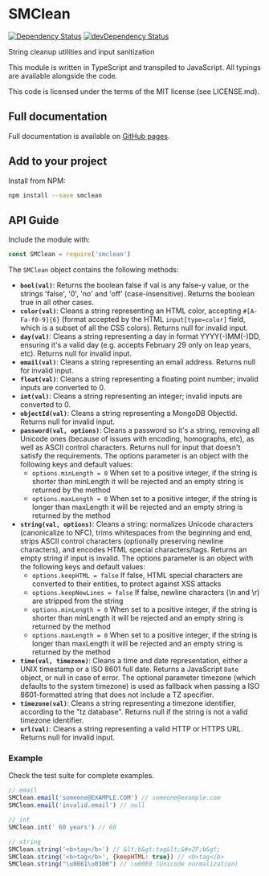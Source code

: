 # SMClean

[![Dependency Status](https://david-dm.org/ItalyPaleAle/SMClean.svg?style=flat)](https://david-dm.org/ItalyPaleAle/SMClean)
[![devDependency Status](https://david-dm.org/ItalyPaleAle/SMClean/dev-status.svg?style=flat)](https://david-dm.org/ItalyPaleAle/SMClean#info=devDependencies)

String cleanup utilities and input sanitization

This module is written in TypeScript and transpiled to JavaScript. All typings are available alongside the code.

This code is licensed under the terms of the MIT license (see LICENSE.md).

## Full documentation

Full documentation is available on [GitHub pages](https://italypaleale.github.io/SMClean/).

## Add to your project

Install from NPM:

````sh
npm install --save smclean
````

## API Guide

Include the module with:

````js
const SMClean = require('smclean')
````

The `SMClean` object contains the following methods:

- **`bool(val)`**: Returns the boolean false if val is any false-y value, or the strings 'false', '0', 'no' and 'off' (case-insensitive). Returns the boolean true in all other cases.
- **`color(val)`**: Cleans a string representing an HTML color, accepting `#[A-Fa-f0-9]{6}` (format accepted by the HTML `input[type=color]` field, which is a subset of all the CSS colors). Returns null for invalid input.
- **`day(val)`**: Cleans a string representing a day in format YYYY(-)MM(-)DD, ensuring it's a valid day (e.g. accepts February 29 only on leap years, etc). Returns null for invalid input.
- **`email(val)`**: Cleans a string representing an email address. Returns null for invalid input.
- **`float(val)`**: Cleans a string representing a floating point number; invalid inputs are converted to 0.
- **`int(val)`**: Cleans a string representing an integer; invalid inputs are converted to 0.
- **`objectId(val)`**: Cleans a string representing a MongoDB ObjectId. Returns null for invalid input.
- **`password(val, options)`**: Cleans a password so it's a string, removing all Unicode ones (because of issues with encoding, homographs, etc), as well as ASCII control characters. Returns null for input that doesn't satisfy the requirements. The options parameter is an object with the following keys and default values:
  - `options.minLength = 0` When set to a positive integer, if the string is shorter than minLength it will be rejected and an empty string is returned by the method
  - `options.maxLength = 0` When set to a positive integer, if the string is longer than maxLength it will be rejected and an empty string is returned by the method
- **`string(val, options)`**: Cleans a string: normalizes Unicode characters (canonicalize to NFC), trims whitespaces from the beginning and end, strips ASCII control characters (optionally preserving newline characters), and encodes HTML special characters/tags. Returns an empty string if input is invalid. The options parameter is an object with the following keys and default values:
  - `options.keepHTML = false` If false, HTML special characters are converted to their entities, to protect against XSS attacks
  - `options.keepNewLines = false` If false, newline characters (\n and \r) are stripped from the string
  - `options.minLength = 0` When set to a positive integer, if the string is shorter than minLength it will be rejected and an empty string is returned by the method
  - `options.maxLength = 0` When set to a positive integer, if the string is longer than maxLength it will be rejected and an empty string is returned by the method
- **`time(val, timezone)`**: Cleans a time and date representation, either a UNIX timestamp or a ISO 8601 full date. Returns a JavaScript `Date` object, or null in case of error. The optional parameter timezone (which defaults to the system timezone) is used as fallback when passing a ISO 8601-formatted string that does not include a TZ specifier.
- **`timezone(val)`**: Cleans a string representing a timezone identifier, according to the "tz database". Returns null if the string is not a valid timezone identifier.
- **`url(val)`**: Cleans a string representing a valid HTTP or HTTPS URL. Returns null for invalid input.

### Example

Check the test suite for complete examples.

````js
// email
SMClean.email('someone@EXAMPLE.COM') // someone@example.com
SMClean.email('invalid.email') // null

// int
SMClean.int(' 60 years') // 60

// string
SMClean.string('<b>tag</b>') // &lt;b&gt;tag&lt;&#x2F;b&gt;
SMClean.string('<b>tag</b>', {keepHTML: true}) // <b>tag</b>
SMClean.string("\u0061\u0300") // \u00E0 (Unicode normalization)
````

